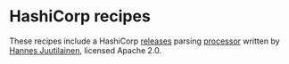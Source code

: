 # HashiCorp recipes

These recipes include a HashiCorp [releases](https://releases.hashicorp.com) parsing [processor](https://github.com/autopkg/hjuutilainen-recipes/blob/master/SharedProcessors/HashiCorpURLProvider.py) written by [Hannes Juutilainen](https://github.com/hjuutilainen), licensed Apache 2.0.